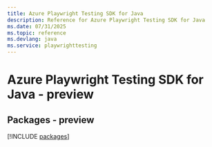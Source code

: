 ```yaml
---
title: Azure Playwright Testing SDK for Java
description: Reference for Azure Playwright Testing SDK for Java
ms.date: 07/31/2025
ms.topic: reference
ms.devlang: java
ms.service: playwrighttesting
---
```

# Azure Playwright Testing SDK for Java - preview
## Packages - preview
[!INCLUDE [packages](playwright-testing-index.md)]